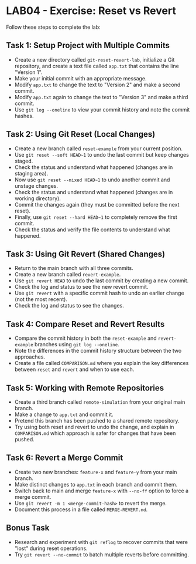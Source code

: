 # LAB04 - Exercise: Reset vs Revert

Follow these steps to complete the lab:

## Task 1: Setup Project with Multiple Commits
* Create a new directory called `git-reset-revert-lab`, initialize a Git repository, and create a text file called `app.txt` that contains the line "Version 1".
* Make your initial commit with an appropriate message.
* Modify `app.txt` to change the text to "Version 2" and make a second commit.
* Modify `app.txt` again to change the text to "Version 3" and make a third commit.
* Use `git log --oneline` to view your commit history and note the commit hashes.

## Task 2: Using Git Reset (Local Changes)
* Create a new branch called `reset-example` from your current position.
* Use `git reset --soft HEAD~1` to undo the last commit but keep changes staged.
* Check the status and understand what happened (changes are in staging area).
* Now use `git reset --mixed HEAD~1` to undo another commit and unstage changes.
* Check the status and understand what happened (changes are in working directory).
* Commit the changes again (they must be committed before the next reset).
* Finally, use `git reset --hard HEAD~1` to completely remove the first commit.
* Check the status and verify the file contents to understand what happened.

## Task 3: Using Git Revert (Shared Changes)
* Return to the main branch with all three commits.
* Create a new branch called `revert-example`.
* Use `git revert HEAD` to undo the last commit by creating a new commit.
* Check the log and status to see the new revert commit.
* Use `git revert` with a specific commit hash to undo an earlier change (not the most recent).
* Check the log and status to see the changes.

## Task 4: Compare Reset and Revert Results
* Compare the commit history in both the `reset-example` and `revert-example` branches using `git log --oneline`.
* Note the differences in the commit history structure between the two approaches.
* Create a file called `COMPARISON.md` where you explain the key differences between `reset` and `revert` and when to use each.

## Task 5: Working with Remote Repositories
* Create a third branch called `remote-simulation` from your original main branch.
* Make a change to `app.txt` and commit it.
* Pretend this branch has been pushed to a shared remote repository.
* Try using both reset and revert to undo the change, and explain in `COMPARISON.md` which approach is safer for changes that have been pushed.

## Task 6: Revert a Merge Commit
* Create two new branches: `feature-x` and `feature-y` from your main branch.
* Make distinct changes to `app.txt` in each branch and commit them.
* Switch back to main and merge `feature-x` with `--no-ff` option to force a merge commit.
* Use `git revert -m 1 <merge-commit-hash>` to revert the merge.
* Document this process in a file called `MERGE-REVERT.md`.

## Bonus Task
* Research and experiment with `git reflog` to recover commits that were "lost" during reset operations.
* Try `git revert --no-commit` to batch multiple reverts before committing. 
